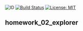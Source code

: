 ![ID](https://img.shields.io/badge/Кошкина-Ульяна-b657b6.svg) [![Build Status](https://travis-ci.org/uIiana99/homework_01_explorer.svg?branch=master)](https://travis-ci.org/uIiana99/homework_01_explorer) [![License: MIT](https://img.shields.io/badge/License-MIT-b657b6.svg)](/LICENSE)

## homework_02_explorer
